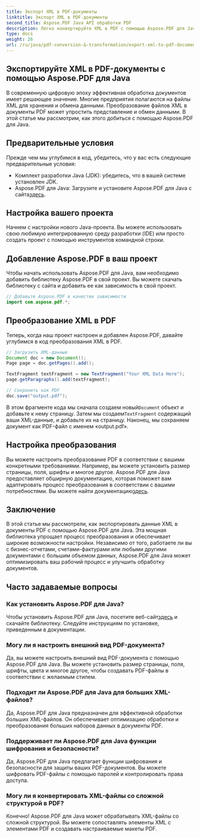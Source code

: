 ```yaml
---
title: Экспорт XML в PDF-документы
linktitle: Экспорт XML в PDF-документы
second_title: Aspose.PDF Java API обработки PDF
description: Легко конвертируйте XML в PDF с помощью Aspose.PDF для Java. Оптимизируйте представление и обмен данными. Узнайте, как это сделать, в этом подробном руководстве.
type: docs
weight: 26
url: /ru/java/pdf-conversion-&-transformation/export-xml-to-pdf-documents/
---
```


## Экспортируйте XML в PDF-документы с помощью Aspose.PDF для Java

В современную цифровую эпоху эффективная обработка документов имеет решающее значение. Многие предприятия полагаются на файлы XML для хранения и обмена данными. Преобразование файлов XML в документы PDF может упростить представление и обмен данными. В этой статье мы рассмотрим, как этого добиться с помощью Aspose.PDF для Java.

## Предварительные условия

Прежде чем мы углубимся в код, убедитесь, что у вас есть следующие предварительные условия:

- Комплект разработки Java (JDK): убедитесь, что в вашей системе установлен JDK.
-  Aspose.PDF для Java: Загрузите и установите Aspose.PDF для Java с сайта[здесь](https://releases.aspose.com/pdf/java/).

## Настройка вашего проекта

Начнем с настройки нового Java-проекта. Вы можете использовать свою любимую интегрированную среду разработки (IDE) или просто создать проект с помощью инструментов командной строки. 

## Добавление Aspose.PDF в ваш проект

Чтобы начать использовать Aspose.PDF для Java, вам необходимо добавить библиотеку Aspose.PDF в свой проект. Вы можете скачать библиотеку с сайта и добавить ее как зависимость в свой проект.

```java
// Добавьте Aspose.PDF в качестве зависимости
import com.aspose.pdf.*;
```

## Преобразование XML в PDF

Теперь, когда наш проект настроен и добавлен Aspose.PDF, давайте углубимся в код преобразования XML в PDF.

```java
// Загрузить XML-данные
Document doc = new Document();
Page page = doc.getPages().add();

TextFragment textFragment = new TextFragment("Your XML Data Here");
page.getParagraphs().add(textFragment);

// Сохранить как PDF
doc.save("output.pdf");
```

 В этом фрагменте кода мы сначала создаем новый`Document` объект и добавьте к нему страницу. Затем мы создаем`TextFragment` содержащий ваши XML-данные, и добавьте их на страницу. Наконец, мы сохраняем документ как PDF-файл с именем «output.pdf».

## Настройка преобразования

 Вы можете настроить преобразование PDF в соответствии с вашими конкретными требованиями. Например, вы можете установить размер страницы, поля, шрифты и многое другое. Aspose.PDF для Java предоставляет обширную документацию, которая поможет вам адаптировать процесс преобразования в соответствии с вашими потребностями. Вы можете найти документацию[здесь](https://reference.aspose.com/pdf/java/).

## Заключение

В этой статье мы рассмотрели, как экспортировать данные XML в документы PDF с помощью Aspose.PDF для Java. Эта мощная библиотека упрощает процесс преобразования и обеспечивает широкие возможности настройки. Независимо от того, работаете ли вы с бизнес-отчетами, счетами-фактурами или любыми другими документами с большим объемом данных, Aspose.PDF для Java может оптимизировать ваш рабочий процесс и улучшить обработку документов.

## Часто задаваемые вопросы

### Как установить Aspose.PDF для Java?

 Чтобы установить Aspose.PDF для Java, посетите веб-сайт[здесь](https://releases.aspose.com/pdf/java/) и скачайте библиотеку. Следуйте инструкциям по установке, приведенным в документации.

### Могу ли я настроить внешний вид PDF-документа?

Да, вы можете настроить внешний вид PDF-документа с помощью Aspose.PDF для Java. Вы можете установить размер страницы, поля, шрифты, цвета и многое другое, чтобы создавать PDF-файлы в соответствии с желаемым стилем.

### Подходит ли Aspose.PDF для Java для больших XML-файлов?

Да, Aspose.PDF для Java предназначен для эффективной обработки больших XML-файлов. Он обеспечивает оптимизацию обработки и преобразования больших наборов данных в документы PDF.

### Поддерживает ли Aspose.PDF для Java функции шифрования и безопасности?

Да, Aspose.PDF для Java предлагает функции шифрования и безопасности для защиты ваших PDF-документов. Вы можете шифровать PDF-файлы с помощью паролей и контролировать права доступа.

### Могу ли я конвертировать XML-файлы со сложной структурой в PDF?

Конечно! Aspose.PDF для Java может обрабатывать XML-файлы со сложной структурой. Вы можете сопоставлять элементы XML с элементами PDF и создавать настраиваемые макеты PDF.